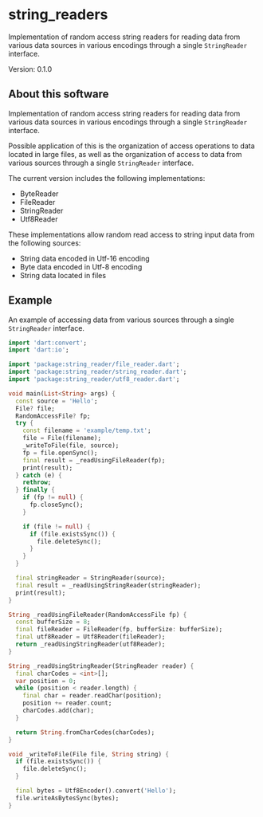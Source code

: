 # string_readers

Implementation of random access string readers for reading data from various data sources in various encodings through a single `StringReader` interface.

Version: 0.1.0

## About this software

Implementation of random access string readers for reading data from various data sources in various encodings through a single `StringReader` interface.

Possible application of this is the organization of access operations to data located in large files, as well as the organization of access to data from various sources through a single `StringReader` interface.

The current version includes the following implementations:
- ByteReader
- FileReader
- StringReader
- Utf8Reader

These implementations allow random read access to string input data from the following sources:
- String data encoded in Utf-16 encoding
- Byte data encoded in Utf-8 encoding
- String data located in files

## Example

An example of accessing data from various sources through a single `StringReader` interface.

```dart
import 'dart:convert';
import 'dart:io';

import 'package:string_reader/file_reader.dart';
import 'package:string_reader/string_reader.dart';
import 'package:string_reader/utf8_reader.dart';

void main(List<String> args) {
  const source = 'Hello';
  File? file;
  RandomAccessFile? fp;
  try {
    const filename = 'example/temp.txt';
    file = File(filename);
    _writeToFile(file, source);
    fp = file.openSync();
    final result = _readUsingFileReader(fp);
    print(result);
  } catch (e) {
    rethrow;
  } finally {
    if (fp != null) {
      fp.closeSync();
    }

    if (file != null) {
      if (file.existsSync()) {
        file.deleteSync();
      }
    }
  }

  final stringReader = StringReader(source);
  final result = _readUsingStringReader(stringReader);
  print(result);
}

String _readUsingFileReader(RandomAccessFile fp) {
  const bufferSize = 8;
  final fileReader = FileReader(fp, bufferSize: bufferSize);
  final utf8Reader = Utf8Reader(fileReader);
  return _readUsingStringReader(utf8Reader);
}

String _readUsingStringReader(StringReader reader) {
  final charCodes = <int>[];
  var position = 0;
  while (position < reader.length) {
    final char = reader.readChar(position);
    position += reader.count;
    charCodes.add(char);
  }

  return String.fromCharCodes(charCodes);
}

void _writeToFile(File file, String string) {
  if (file.existsSync()) {
    file.deleteSync();
  }

  final bytes = Utf8Encoder().convert('Hello');
  file.writeAsBytesSync(bytes);
}

```
